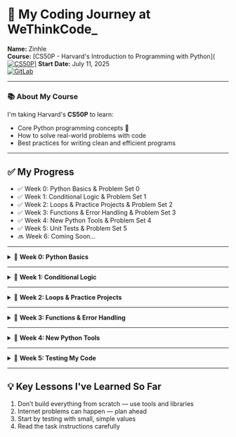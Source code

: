 # 🌱 My Coding Journey at WeThinkCode_ 

**Name:** Zinhle  
**Course:** [CS50P - Harvard's Introduction to Programming with Python]([![CS50P](https://img.shields.io/badge/CS50P-Python_Programming-003366?logo=python)](https://cs50.harvard.edu/python/)]
**Start Date:** July 11, 2025  
[![GitLab](https://img.shields.io/badge/GitLab-Mirror-orange?logo=gitlab)](https://gitlab.com/ZinhleH-thanos/wethinkcode-pre-academy)

---

### 📚 About My Course  
I'm taking Harvard's **CS50P** to learn:  
- Core Python programming concepts 🐍  
- How to solve real-world problems with code  
- Best practices for writing clean and efficient programs

---

## ✅ My Progress
- ✅ Week 0: Python Basics & Problem Set 0
- ✅ Week 1: Conditional Logic & Problem Set 1
- ✅ Week 2: Loops & Practice Projects & Problem Set 2
- ✅ Week 3: Functions & Error Handling & Problem Set 3 
- ✅ Week 4: New Python Tools & Problem Set 4
- ✅ Week 5: Unit Tests & Problem Set 5  
- 🔜 Week 6: Coming Soon...

---

<details>
<summary>📅 <strong>Week 0: Python Basics </strong></summary>

### 🧠 What I Learned
- How to interact with users using input and print
- Using string methods like lowercase and replace
- Performing basic math operations

### 💻 Projects I Worked On
- indoor.py — makes text lowercase  
- playback.py — slows down speech by adding pauses  
- faces.py — replaces :) and :( with emojis  
- einstein.py — calculates energy from mass  
- tip.py — calculates tips at restaurants  

### ⚠️ Challenges I Faced
**July 12:**  
Created a file in the wrong folder and had to move it

**July 13:**  
Faced Git push errors and resolved them

**July 14:**  
Created file names with spaces and learned to rename them properly

### 😄 How I Felt  
I was proud to finish my first week! Git was a bit confusing, but I started getting the hang of it. Excited to learn conditionals next.

</details>

---

<details>
<summary>📅 <strong>Week 1: Conditional Logic </strong></summary>

### 🧠 What I Learned
- Writing programs that make decisions using conditions
- Cleaning and formatting user input
- Converting time formats

### 💻 Projects I Worked On
- deep.py — checks for a specific response  
- bank.py — responds to greetings  
- extensions.py — identifies file types  
- interpreter.py — performs basic calculations  
- meal.py — identifies mealtimes  

### 💡 Something New I Tried
Learned to convert time more precisely using hour and minute values

### 😄 How I Felt  
Week 1 felt more challenging than Week 0, but it was fun! I liked building small apps that respond differently based on user input.

</details>

---

<details>
<summary>📅 <strong>Week 2: Loops & Practice Projects </strong></summary>

### 🧠 What I Learned
- How loops work in Python  
- Using repetition to improve user interaction  
- Validating input and retrying when necessary  
- Creating functions to organize code better  

### 💻 Projects I Worked On
- camel.py — converts camelCase to snake_case  
- coke.py — simulates a coin-based vending machine  
- twttr.py — removes vowels from words  
- plates.py — validates custom license plates  
- nutrition.py — gives fruit calorie info  

### 😄 How I Felt  
This week had a lot more logic and testing involved, but I loved the challenge. I’m getting better at understanding what a task wants, but I still struggle a bit with how to write the code itself. I hope that improves with time.

### 🛠 Tools I'm Using
- CS50 Codespace  
- GitHub and GitLab  
- VS Code  

</details>

---

<details>
<summary>📅 <strong>Week 3: Functions & Error Handling </strong></summary>

### 🧠 What I Learned
- Creating functions for reusable logic  
- Working with dictionaries and menus  
- Counting and sorting data  
- Converting between date formats  
- Handling errors with try/except  

### 💻 Projects I Worked On
- fuel.py — converts fractions to percentages  
- taqueria.py — tracks orders and totals  
- grocery.py — counts and sorts grocery items  
- outdated.py — changes date formats  

### ⚠️ Challenges I Faced
**July 31:**  
- Struggled with validating fractions  
- Had issues with case sensitivity in input  
- Learned how to carefully handle unusual date formats

### 😄 How I Felt  
This week really tested my problem-solving skills! The date conversion task was especially tricky, but I felt proud when I solved it. I'm starting to see how everything I've learned fits together.

</details>

---

<details>
<summary>📅 <strong>Week 4: New Python Tools </strong></summary>

### 🧠 What I Learned
- Adding emojis to programs  
- Creating text art  
- Formatting names in lists  
- Making simple games and quizzes  
- Checking real-time data online  

### 💻 Projects I Worked On
- emojize.py — adds emojis using codes  
- figlet.py — creates large styled text  
- adieu.py — formats farewell messages  
- game.py — number guessing game  
- professor.py — math quiz  
- bitcoin.py — checks Bitcoin prices  

### ⚠️ Problems I Solved

**August 11:**  
- Fixed issues with online data not loading  
- Corrected math quiz scoring  

**August 12:**  
- Reinstalled tools that weren’t working  
- Fixed emoji and font display problems  

### 🔧 New Things I Tried
1. Installing external tools  
2. Using open-source libraries  
3. Accessing live data from the web  
4. Writing programs with multiple features  

### 😄 How I Felt  
This week was tough but exciting! The tools I used made Python feel more powerful. The Bitcoin checker made me feel like a real programmer. I still need to practice using libraries and modules better.

</details>

---

<details>
<summary>📅 <strong>Week 5: Testing My Code </strong></summary>

### 🧠 What I Learned
- How to write **simple tests** for my code (using something called `pytest`)
- Why testing is important (it catches mistakes before they become problems!)
- How to check if my code works perfectly (using `check50`)

### 💻 Projects I Worked On
1. **Testing my twttr** (`twttr.py`)  
   - Made a program that removes vowels from words (like Twitter → Twttr)
   - Learned to test it with ALL CAPS words and mixed words

2. **Back to the Bank** (`bank.py`)  
   - Made a bank greeting program that gives $0 for "hello", $20 for "hi", $100 otherwise
   - Had to make sure it works even if people type "HeLLo" weirdly

3. **Vanity Plates** (`plates.py`)  
   - Made a license plate checker (so cool!)
   - Hardest part: Making sure numbers only come at the end (like "CS50" is okay but "CS50P" isn't)

4. **Refueling** (`fuel.py`)  
   - Made a fuel gauge that shows E (empty) or F (full)
   - Tricky part: Handling fractions like 1/100 and 99/100 correctly

### ⚠️ Challenges I Faced
**August 16:**  
- My license plate checker kept saying "AAA22A" was valid (it's not!)
- Fixed it by checking if letters come after numbers

**August 17:**  
- My fuel gauge showed 1% when it should say "E"
- Added a special check for numbers 1% or lower

**August 18:**  
- Tests failed when people typed "hElLo" with mixed caps
- Used `.lower()` to make all greetings lowercase first

### 😄 How I Felt  
This week was tough but really interesting! I never thought about testing my code before. At first, I didn't understand why we needed tests, but now I see how they help catch sneaky bugs. I'm proud that I made all my programs pass every test!

The license plate problem was the hardest - I had to rewrite my code 3 times! But when all tests finally passed, it felt amazing. I'm starting to feel like a real programmer!

### 🌟 Favorite Moment
When my fuel gauge correctly showed "F" for 99% full - it felt like magic!
</details>

---

## 💡 Key Lessons I've Learned So Far

1. Don’t build everything from scratch — use tools and libraries  
2. Internet problems can happen — plan ahead  
3. Start by testing with small, simple values  
4. Read the task instructions carefully  

